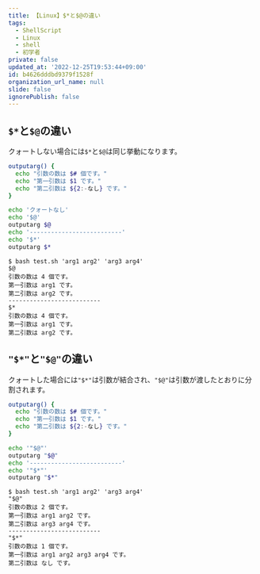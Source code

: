 ```yaml
---
title: 【Linux】$*と$@の違い
tags:
  - ShellScript
  - Linux
  - shell
  - 初学者
private: false
updated_at: '2022-12-25T19:53:44+09:00'
id: b4626dddbd9379f1528f
organization_url_name: null
slide: false
ignorePublish: false
---
```

## `$*`と`$@`の違い

クォートしない場合には`$*`と`$@`は同じ挙動になります。  

```test.sh
outputarg() {
  echo "引数の数は $# 個です。"
  echo "第一引数は $1 です。"
  echo "第二引数は ${2:-なし} です。"
}

echo 'クォートなし'
echo '$@'
outputarg $@
echo '--------------------------'
echo '$*'
outputarg $*

```

```terminal
$ bash test.sh 'arg1 arg2' 'arg3 arg4'
$@
引数の数は 4 個です。
第一引数は arg1 です。
第二引数は arg2 です。
--------------------------
$*
引数の数は 4 個です。
第一引数は arg1 です。
第二引数は arg2 です。
```

## `"$*"`と`"$@"`の違い

クォートした場合には`"$*"`は引数が結合され、`"$@"`は引数が渡したとおりに分割されます。

```test.sh
outputarg() {
  echo "引数の数は $# 個です。"
  echo "第一引数は $1 です。"
  echo "第二引数は ${2:-なし} です。"
}

echo '"$@"'
outputarg "$@"
echo '--------------------------'
echo '"$*"'
outputarg "$*"

```

```terminal
$ bash test.sh 'arg1 arg2' 'arg3 arg4'
"$@"
引数の数は 2 個です。
第一引数は arg1 arg2 です。
第二引数は arg3 arg4 です。
--------------------------
"$*"
引数の数は 1 個です。
第一引数は arg1 arg2 arg3 arg4 です。
第二引数は なし です。

```
